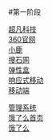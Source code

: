 
#第一阶段<br>

<a href="https://zxcvbnm147mlp1784395960.github.io/code6/html/%E8%B6%85%E5%87%A1%E7%A7%91%E6%8A%80.html">超凡科技</a><br>
<a href="https://zxcvbnm147mlp1784395960.github.io/%E8%A6%83%E6%9F%B3%E5%B2%9A/html/360%E5%AE%98%E7%BD%91.html">360官网</a><br>
<a href="https://zxcvbnm147mlp1784395960.github.io/code9/html/xiaolu.html">小鹿</a><br>
<a href="https://zxcvbnm147mlp1784395960.github.io/搜石网/html/soushiwang.html">搜石网</a><br>
<a href="https://zxcvbnm147mlp1784395960.github.io/弹性盒/html/tangxinghe.html">弹性盒</a><br>
<a href="https://zxcvbnm147mlp1784395960.github.io/响应式移动/html/xiangyingshi.html">响应式移动</a><br>
<a href="https://zxcvbnm147mlp1784395960.github.io/移动端/html/yidong.html">移动端</a><br>

<a href="https://zxcvbnm147mlp1784395960.github.io/管理系统/html/管理系统.html">管理系统</a><br>
<a href="https://zxcvbnm147mlp1784395960.github.io/饿了吗/html/elm.html">饿了么首页</a><br>
<a href="https://zxcvbnm147mlp1784395960.github.io/饿了吗/html/elm2.html">饿了么</a><br>